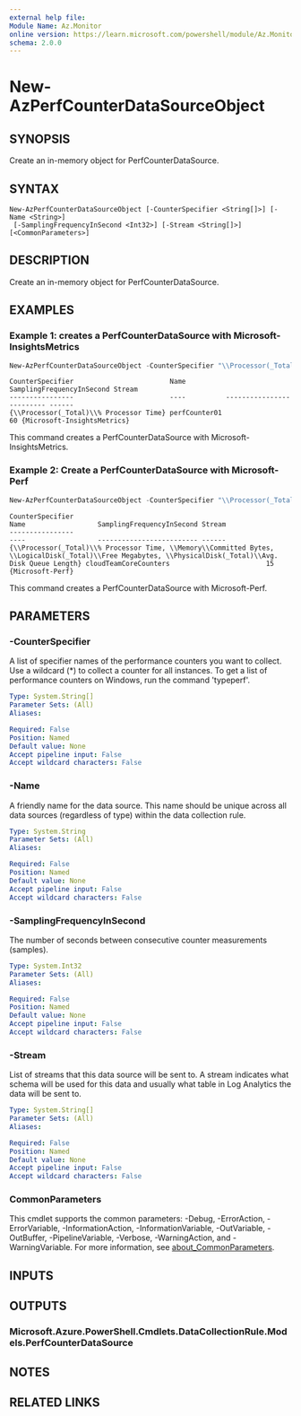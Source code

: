 ```yaml
---
external help file:
Module Name: Az.Monitor
online version: https://learn.microsoft.com/powershell/module/Az.Monitor/new-azperfcounterdatasourceobject
schema: 2.0.0
---
```


# New-AzPerfCounterDataSourceObject

## SYNOPSIS
Create an in-memory object for PerfCounterDataSource.

## SYNTAX

```
New-AzPerfCounterDataSourceObject [-CounterSpecifier <String[]>] [-Name <String>]
 [-SamplingFrequencyInSecond <Int32>] [-Stream <String[]>] [<CommonParameters>]
```

## DESCRIPTION
Create an in-memory object for PerfCounterDataSource.

## EXAMPLES

### Example 1: creates a PerfCounterDataSource with Microsoft-InsightsMetrics
```powershell
New-AzPerfCounterDataSourceObject -CounterSpecifier "\\Processor(_Total)\\% Processor Time" -Name perfCounter01 -SamplingFrequencyInSecond 60 -Stream Microsoft-InsightsMetrics
```

```output
CounterSpecifier                        Name          SamplingFrequencyInSecond Stream
----------------                        ----          ------------------------- ------
{\\Processor(_Total)\\% Processor Time} perfCounter01                        60 {Microsoft-InsightsMetrics}
```

This command creates a PerfCounterDataSource with Microsoft-InsightsMetrics.

### Example 2: Create a PerfCounterDataSource with Microsoft-Perf
```powershell
New-AzPerfCounterDataSourceObject -CounterSpecifier "\\Processor(_Total)\\% Processor Time","\\Memory\\Committed Bytes","\\LogicalDisk(_Total)\\Free Megabytes","\\PhysicalDisk(_Total)\\Avg. Disk Queue Length" -Name cloudTeamCoreCounters -SamplingFrequencyInSecond 15 -Stream Microsoft-Perf
```

```output
CounterSpecifier                                                                                                                                          Name                  SamplingFrequencyInSecond Stream
----------------                                                                                                                                          ----                  ------------------------- ------
{\\Processor(_Total)\\% Processor Time, \\Memory\\Committed Bytes, \\LogicalDisk(_Total)\\Free Megabytes, \\PhysicalDisk(_Total)\\Avg. Disk Queue Length} cloudTeamCoreCounters                        15 {Microsoft-Perf}
```

This command creates a PerfCounterDataSource with Microsoft-Perf.

## PARAMETERS

### -CounterSpecifier
A list of specifier names of the performance counters you want to collect.
        Use a wildcard (*) to collect a counter for all instances.
        To get a list of performance counters on Windows, run the command 'typeperf'.

```yaml
Type: System.String[]
Parameter Sets: (All)
Aliases:

Required: False
Position: Named
Default value: None
Accept pipeline input: False
Accept wildcard characters: False
```

### -Name
A friendly name for the data source.
        This name should be unique across all data sources (regardless of type) within the data collection rule.

```yaml
Type: System.String
Parameter Sets: (All)
Aliases:

Required: False
Position: Named
Default value: None
Accept pipeline input: False
Accept wildcard characters: False
```

### -SamplingFrequencyInSecond
The number of seconds between consecutive counter measurements (samples).

```yaml
Type: System.Int32
Parameter Sets: (All)
Aliases:

Required: False
Position: Named
Default value: None
Accept pipeline input: False
Accept wildcard characters: False
```

### -Stream
List of streams that this data source will be sent to.
        A stream indicates what schema will be used for this data and usually what table in Log Analytics the data will be sent to.

```yaml
Type: System.String[]
Parameter Sets: (All)
Aliases:

Required: False
Position: Named
Default value: None
Accept pipeline input: False
Accept wildcard characters: False
```

### CommonParameters
This cmdlet supports the common parameters: -Debug, -ErrorAction, -ErrorVariable, -InformationAction, -InformationVariable, -OutVariable, -OutBuffer, -PipelineVariable, -Verbose, -WarningAction, and -WarningVariable. For more information, see [about_CommonParameters](http://go.microsoft.com/fwlink/?LinkID=113216).

## INPUTS

## OUTPUTS

### Microsoft.Azure.PowerShell.Cmdlets.DataCollectionRule.Models.PerfCounterDataSource

## NOTES

## RELATED LINKS

